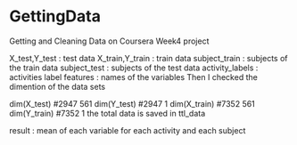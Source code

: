 # GettingData
Getting and Cleaning Data on Coursera Week4 project

X_test,Y_test : test data
X_train,Y_train : train data 
subject_train : subjects of the train data
subject_test : subjects of the test data
activity_labels : activities label
features : names of the variables 
Then I checked the dimention of the data sets

dim(X_test)  #2947  561
dim(Y_test)  #2947    1
dim(X_train) #7352  561
dim(Y_train) #7352    1
the total data is saved in ttl_data

result : mean of each variable for each activity and each subject
